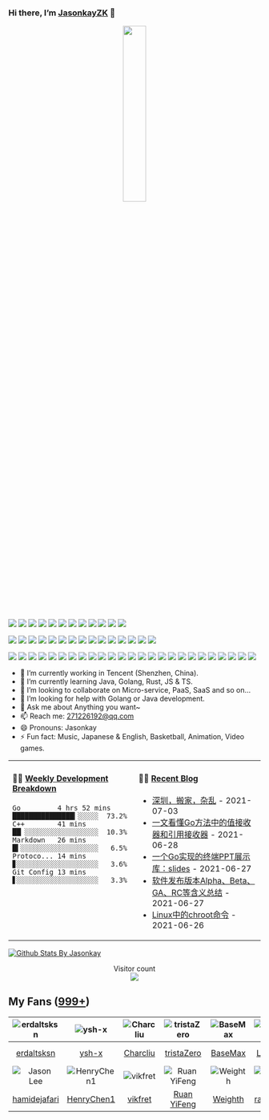 ### Hi there, I’m [JasonkayZK](https://jasonkayzk.github.io/) 👋

<p align="center">
  <img src="https://github.com/JasonkayZK/jasonkayzk/blob/master/hello-world.gif" width="30%">
</p>

[![](https://img.shields.io/badge/Windows-10-2376bc?style=flat-square&logo=windows&logoColor=ffffff)](https://www.microsoft.com/windows/get-windows-10)
[![](https://img.shields.io/badge/Linux-Ubuntu-2376bc?style=flat-square&logo=ubuntu&logoColor=ffffff)](https://ubuntu.com/)
[![](https://img.shields.io/badge/Linux-Centos-2376bc?style=flat-square&logo=centos&logoColor=ffffff)](https://www.centos.org/)
[![](https://img.shields.io/badge/MacOS-BigSur-2376bc?style=flat-square&logo=apple&logoColor=ffffff)](https://www.apple.com/)
[![](https://img.shields.io/badge/IDE-Visual%20Studio%20Code-blue?style=flat-square&logo=visual-studio-code&logoColor=ffffff)](https://code.visualstudio.com/)
[![](https://img.shields.io/badge/Intellij-Idea-blue?style=flat-square&logo=intellijidea&logoColor=000000)](https://www.jetbrains.com/idea/)
[![](https://img.shields.io/badge/IDE-Goland-blue?style=flat-square&logo=jetbrains&logoColor=ffffff)](https://www.jetbrains.com/go/)
[![](https://img.shields.io/badge/IDE-PyCharm-blue?style=flat-square&logo=jetbrains&logoColor=ffffff)](https://www.jetbrains.com/pycharm/)
[![](https://img.shields.io/badge/IDE-Clion-blue?style=flat-square&logo=jetbrains&logoColor=ffffff)](https://www.jetbrains.com/clion/)
[![](https://img.shields.io/badge/IDE-WebStorm-blue?style=flat-square&logo=jetbrains&logoColor=ffffff)](https://www.jetbrains.com/webstorm/)
[![](https://img.shields.io/badge/Andriod-Studio-blue?style=flat-square&logo=android&logoColor=ffffff)](https://developer.android.com/studio/)
[![](https://img.shields.io/badge/Linux-Vim-blue?style=flat-square&logo=vim&logoColor=ffffff)](https://www.vim.org/)

[![](https://img.shields.io/badge/-Java-007396?style=flat-square&logo=java&logoColor=ffffff)](https://www.java.com/)
[![](https://img.shields.io/badge/-Golang-f05032?style=flat-square&logo=go&logoColor=ffffff)](https://golang.org/)
[![](https://img.shields.io/badge/-C++-269539?style=flat-square&logo=c%2B%2B&logoColor=ffffff)](https://www.cplusplus.com/)
[![](https://img.shields.io/badge/-Rust-003545?style=flat-square&logo=rust&logoColor=ffffff)](https://www.rust-lang.org/)
[![](https://img.shields.io/badge/-Python-3776AB?style=flat-square&logo=python&logoColor=ffffff)](https://www.python.org/)
[![](https://img.shields.io/badge/-Scala-2496ED?style=flat-square&logo=scala&logoColor=ffffff)](https://www.scala-lang.org/)
[![](https://img.shields.io/badge/-JavaScript-f7e018?style=flat-square&logo=javascript&logoColor=white)](https://www.ecma-international.org/)
[![](https://img.shields.io/badge/-HTML5-E34F26?style=flat-square&logo=html5&logoColor=white)](https://html.spec.whatwg.org/)
[![](https://img.shields.io/badge/-CSS3-1572B6?style=flat-square&logo=css3&logoColor=white)](https://www.w3.org/Style/CSS/)
[![](https://img.shields.io/badge/-Less-43853d?style=flat-square&logo=less&logoColor=white)](https://lesscss.org/)
[![](https://img.shields.io/badge/TypeScript-cb3837?style=flat-square&logo=TypeScript&logoColor=ffffff)](https://www.typescriptlang.org/)
[![](https://img.shields.io/badge/Kotlin-2496ED?style=flat-square&logo=kotlin&logoColor=ffffff)](https://kotlinlang.org/)
[![](https://img.shields.io/badge/Dart-003545?style=flat-square&logo=dart&logoColor=ffffff)](https://dart.dev/)
[![](https://img.shields.io/badge/Lua-cb3837?style=flat-square&logo=lua&logoColor=ffffff)](https://www.lua.org/)
[![](https://img.shields.io/badge/Shell-f05032?style=flat-square&logo=powershell&logoColor=ffffff)](https://www.shell.com/)

[![](https://img.shields.io/badge/-Spring-6DB33F?style=flat-square&logo=spring&logoColor=white)](https://spring.io/projects/spring-framework/)
[![](https://img.shields.io/badge/-Docker-2496ED?style=flat-square&logo=docker&logoColor=ffffff)](https://www.docker.com/)
[![](https://img.shields.io/badge/-MySQL-003545?style=flat-square&logo=mysql&logoColor=white)](https://www.mysql.com/)
[![](https://img.shields.io/badge/-NPM-cb3837?style=flat-square&logo=npm&logoColor=white)](https://npmjs.com/)
[![](https://img.shields.io/badge/-Git-f05032?style=flat-square&logo=git&logoColor=white)](https://git-scm.com/)
[![](https://img.shields.io/badge/-Vue.js-4fc08d?style=flat-square&logo=vue.js&logoColor=ffffff)](https://vuejs.org/)
[![](https://img.shields.io/badge/React-cb3837?style=flat-square&logo=React&logoColor=ffffff)](https://reactjs.org/)
[![](https://img.shields.io/badge/-Electron-6DB33F?style=flat-square&logo=electron&logoColor=ffffff)](https://www.electronjs.org/)
[![](https://img.shields.io/badge/-Node.js-43853d?style=flat-square&logo=node.js&logoColor=ffffff)](https://nodejs.org/)
[![](https://img.shields.io/badge/-Nginx-269539?style=flat-square&logo=nginx&logoColor=ffffff)](https://nginx.org/)
[![](https://img.shields.io/badge/-Kubenetes-2496ED?style=flat-square&logo=kubernetes&logoColor=ffffff)](https://kubernetes.io/)
[![](https://img.shields.io/badge/-ElasticSearch-005571?style=flat-square&logo=elasticsearch&logoColor=white)](https://www.elastic.co/)
[![](https://img.shields.io/badge/-Redis-dc382d?style=flat-square&logo=redis&logoColor=white)](https://redis.io/)
[![](https://img.shields.io/badge/-Flutter-007396?style=flat-square&logo=flutter&logoColor=white)](https://flutter.dev/)
[![](https://img.shields.io/badge/-Gradle-f05032?style=flat-square&logo=gradle&logoColor=white)](https://gradle.org/)
[![](https://img.shields.io/badge/-RabbitMQ-269539?style=flat-square&logo=rabbitmq&logoColor=white)](https://www.rabbitmq.com/)
[![](https://img.shields.io/badge/-Yarn-2496ED?style=flat-square&logo=yarn&logoColor=white)](https://yarnpkg.com/)
[![](https://img.shields.io/badge/-Webpack-3776AB?style=flat-square&logo=webpack&logoColor=white)](https://webpack.js.org/)
[![](https://img.shields.io/badge/-MongoDB-6DB33F?style=flat-square&logo=mongodb&logoColor=white)](https://www.mongodb.com/)
[![](https://img.shields.io/badge/-Bootstrap-cb3837?style=flat-square&logo=bootstrap&logoColor=white)](https://getbootstrap.com/)
[![](https://img.shields.io/badge/-jQuery-003545?style=flat-square&logo=jquery&logoColor=white)](https://jquery.com/)
[![](https://img.shields.io/badge/-Tensorflow-fcc624?style=flat-square&logo=tensorflow&logoColor=white)](https://www.tensorflow.org/)
[![](https://img.shields.io/badge/-Keras-f05032?style=flat-square&logo=keras&logoColor=white)](https://keras.io/)
[![](https://img.shields.io/badge/-PyTorch-269539?style=flat-square&logo=pytorch&logoColor=white)](https://pytorch.org/)
[![](https://img.shields.io/badge/-Markdown-2496ED?style=flat-square&logo=markdown&logoColor=white)](https://daringfireball.net/projects/markdown/)


- 🔭 I’m currently working in Tencent (Shenzhen, China).
- 🌱 I’m currently learning Java, Golang, Rust, JS & TS.
- 👯 I’m looking to collaborate on Micro-service, PaaS, SaaS and so on…
- 🤔 I’m looking for help with Golang or Java development.
- 💬 Ask me about Anything you want~
- 📫 Reach me: 271226192@qq.com
- 😄 Pronouns: Jasonkay
- ⚡ Fun fact: Music, Japanese & English, Basketball, Animation, Video games.

<table width="800px">
<tr>
<td valign="top" width="50%">

#### 🏊‍♂️ <a href="https://gist.github.com/JasonkayZK/59ead22758ee823e48b558d3cff332f1" target="_blank">Weekly Development Breakdown</a>

<!-- code_time starts -->

```text
Go         4 hrs 52 mins  ███████████████▎░░░░░  73.2%
C++        41 mins        ██▏░░░░░░░░░░░░░░░░░░  10.3%
Markdown   26 mins        █▍░░░░░░░░░░░░░░░░░░░   6.5%
Protoco... 14 mins        ▊░░░░░░░░░░░░░░░░░░░░   3.6%
Git Config 13 mins        ▋░░░░░░░░░░░░░░░░░░░░   3.3%
```

<!-- code_time ends -->
</td>

<td valign="top" width="50%">

#### 🤹‍♀️ <a href="https://jasonkayzk.github.io/" target="_blank">Recent Blog</a>

<!-- blog starts -->
* <a href='https://jasonkayzk.github.io/2021/07/03/%E6%B7%B1%E5%9C%B3%EF%BC%8C%E6%90%AC%E5%AE%B6%EF%BC%8C%E6%9D%82%E4%B9%B1/' target='_blank'>深圳，搬家，杂乱</a> - 2021-07-03
* <a href='https://jasonkayzk.github.io/2021/06/28/%E4%B8%80%E6%96%87%E7%9C%8B%E6%87%82Go%E6%96%B9%E6%B3%95%E4%B8%AD%E7%9A%84%E5%80%BC%E6%8E%A5%E6%94%B6%E5%99%A8%E5%92%8C%E5%BC%95%E7%94%A8%E6%8E%A5%E6%94%B6%E5%99%A8/' target='_blank'>一文看懂Go方法中的值接收器和引用接收器</a> - 2021-06-28
* <a href='https://jasonkayzk.github.io/2021/06/27/%E4%B8%80%E4%B8%AAGo%E5%AE%9E%E7%8E%B0%E7%9A%84%E7%BB%88%E7%AB%AFPPT%E5%B1%95%E7%A4%BA%E5%BA%93%EF%BC%9Aslides/' target='_blank'>一个Go实现的终端PPT展示库：slides</a> - 2021-06-27
* <a href='https://jasonkayzk.github.io/2021/06/27/%E8%BD%AF%E4%BB%B6%E5%8F%91%E5%B8%83%E7%89%88%E6%9C%ACAlpha%E3%80%81Beta%E3%80%81GA%E3%80%81RC%E7%AD%89%E5%90%AB%E4%B9%89%E6%80%BB%E7%BB%93/' target='_blank'>软件发布版本Alpha、Beta、GA、RC等含义总结</a> - 2021-06-27
* <a href='https://jasonkayzk.github.io/2021/06/26/Linux%E4%B8%AD%E7%9A%84chroot%E5%91%BD%E4%BB%A4/' target='_blank'>Linux中的chroot命令</a> - 2021-06-26
<!-- blog ends -->

</td>
</tr>

</table>


[![Github Stats By Jasonkay](https://github-readme-stats.vercel.app/api?username=jasonkayzk&show_icons=true&title_color=0366d6&icon_color=ffc83d&text_color=24292e&bg_color=fff)](https://github.com/jasonkayzk/)


<p align="center"> 
  Visitor count<br>
  <img src="https://profile-counter.glitch.me/jasonkayzk/count.svg" />
</p>


## My Fans ([999+](https://github.com/jasonkayzk?tab=followers))

| ![erdaltsksn](https://avatars0.githubusercontent.com/u/22197800?s=80&v=4) | ![ysh-x](https://avatars3.githubusercontent.com/u/42147996?s=80&v=4) | ![Charcliu](https://avatars2.githubusercontent.com/u/23503649?s=80&v=4) | ![tristaZero](https://avatars2.githubusercontent.com/u/27757146?s=80&v=4) | ![BaseMax](https://avatars3.githubusercontent.com/u/2658040?s=80&v=4) | ![LouisYLWang](https://avatars3.githubusercontent.com/u/11455901?s=80&v=4) | ![ASJ-PAYIZ](https://avatars1.githubusercontent.com/u/48379266?s=80&v=4) | ![wangxiaoxiang5599](https://avatars2.githubusercontent.com/u/31461411?s=80&v=4) |
| :----------------------------------------------------------: | :----------------------------------------------------------: | :----------------------------------------------------------: | :----------------------------------------------------------: | :----------------------------------------------------------: | :----------------------------------------------------------: | :----------------------------------------------------------: | :----------------------------------------------------------: |
|         [erdaltsksn](https://github.com/erdaltsksn)          |              [ysh-x](https://github.com/ysh-x)               |           [Charcliu](https://github.com/Charcliu)            |         [tristaZero](https://github.com/tristaZero)          |            [BaseMax](https://github.com/BaseMax)             |        [LouisYLWang](https://github.com/LouisYLWang)         |          [ASJ-PAYIZ](https://github.com/ASJ-PAYIZ)           |  [wangxiaoxiang5599](https://github.com/wangxiaoxiang5599)   |
| ![Jason Lee](https://avatars1.githubusercontent.com/u/37927931?s=80&v=4) | ![HenryChen1](https://avatars3.githubusercontent.com/u/24852788?s=80&v=4) | ![vikfret](https://avatars3.githubusercontent.com/u/56179621?s=80&v=4) | ![Ruan YiFeng](https://avatars2.githubusercontent.com/u/905434?s=80&v=4) | ![Weighth](https://avatars3.githubusercontent.com/u/55311703?s=80&v=4) | ![rakzhodekams](https://avatars0.githubusercontent.com/u/16127381?s=80&v=4) | ![flashfoxter](https://avatars1.githubusercontent.com/u/2852886?s=80&v=4) | ![DuHouAn](https://avatars0.githubusercontent.com/u/33805265?s=80&v=4) |
|       [hamidejafari](https://github.com/hamidejafari)        |         [HenryChen1](https://github.com/HenryChen1)          |            [vikfret](https://github.com/vikfret)             |           [Ruan YiFeng](https://github.com/ruanyf)           |            [Weighth](https://github.com/Weighth)             |       [rakzhodekams](https://github.com/rakzhodekams)        |        [flashfoxter](https://github.com/flashfoxter)         |            [DuHouAn](https://github.com/DuHouAn)             |

